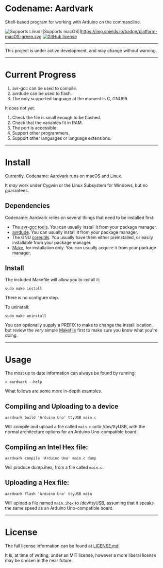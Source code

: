 # Codename: Aardvark

Shell-based program for working with Arduino on the commandline.

![Supports Linux](https://img.shields.io/badge/platform-Linux-green.svg)
![Supports macOS](https://img.shields.io/badge/platform-macOS-green.svg
[![GitHub license](https://img.shields.io/github/license/shakna-israel/aardvark-.svg)](https://github.com/shakna-israel/aardvark-/blob/master/LICENSE.md)

---

This project is under active development, and may change without warning.

---

# Current Progress

1. avr-gcc can be used to compile.
2. avrdude can be used to flash.
3. The only supported language at the moment is C, GNU99.

It does not yet:

1. Check the file is small enough to be flashed.
2. Check that the variables fit in RAM.
3. The port is accessible.
4. Support other programmers.
5. Support other languages or language extensions.

---

# Install

Currently, Codename: Aardvark runs on macOS and Linux.

It *may* work under Cygwin or the Linux Subsystem for Windows, but no guarantees.

## Dependencies

Codename: Aardvark relies on several things that need to be installed first:

* The [avr-gcc tools](https://gcc.gnu.org/wiki/avr-gcc). You can usually install it from your package manager.
* [avrdude](http://www.nongnu.org/avrdude/). You can usually install it from your package manager.
* The GNU [coreutils](https://www.gnu.org/software/coreutils/coreutils.html). You usually have them either preinstalled, or easily installable from your package manager.
* [Make](https://www.gnu.org/software/make/), for installation only. You can usually acquire it from your package manager.

## Install

The included Makefile will allow you to install it:

```
sudo make install
```

There is no configure step.

To uninstall:

```
sudo make uninstall
```

You can optionally supply a PREFIX to make to change the install location, but review the *very* simple [Makefile](Makefile) first to make sure you know what you're doing.

---

# Usage

The most up to date information can always be found by running:

```
> aardvark --help
```

What follows are some more in-depth examples.

## Compiling and Uploading to a device

```
aardvark build 'Arduino Uno' ttyUSB main.c
```

Will compile and upload a file called ```main.c``` onto /dev/ttyUSB, with the normal architecture options for an Arduino Uno-compatible board.

## Compiling an Intel Hex file:

```
aardvark compile 'Arduino Uno' main.c dump
```

Will produce dump.ihex, from a file called ```main.c```.

## Uploading a Hex file:

```
aardvark flash 'Arduino Uno' ttyUSB main
```

Will upload a file named ```main.ihex``` to /dev/ttyUSB, assuming that it speaks the same speed as an Arduino Uno-compatible board.

---

# License

The full license information can be found at [LICENSE.md](LICENSE.md).

It is, at time of writing, under an MIT license, however a more liberal license may be chosen in the near future.
